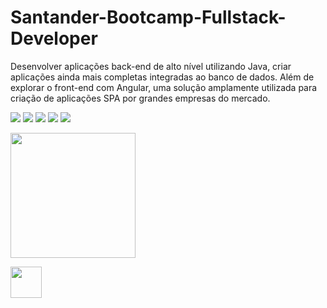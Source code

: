 # Santander-Bootcamp-Fullstack-Developer
Desenvolver aplicações back-end de alto nível utilizando Java, criar aplicações ainda mais completas integradas ao banco de dados. Além de explorar o front-end com Angular, uma solução amplamente utilizada para criação de aplicações SPA por grandes empresas do mercado.

<img src="http://img.shields.io/badge/-Git-F1502F?style=flat&logo=git&logoColor=FFFFFF">
<img src="http://img.shields.io/badge/-Github-000000?style=flat&logo=github&logoColor=FFFFFF">
<img src="https://img.shields.io/badge/%20-PostgreSQL%20-blue">
<img src="https://img.shields.io/badge/%20-Java-yellow">
<img src="https://img.shields.io/badge/%20-Angular-red">

[<img src="https://res.cloudinary.com/prrodriguess2/image/upload/v1624763449/3af8b71f-cf57-40a6-92e7-e388f50ec8fd_wn0nut.png" height="200" align="center" text="center"/>](https://web.digitalinnovation.one/track/santander-fullstack-developer/)

[<img src="https://res.cloudinary.com/prrodriguess2/image/upload/v1624764213/download_pjgcv1.png" height="50" align="center" text="center"/>](https://web.digitalinnovation.one/home/)

